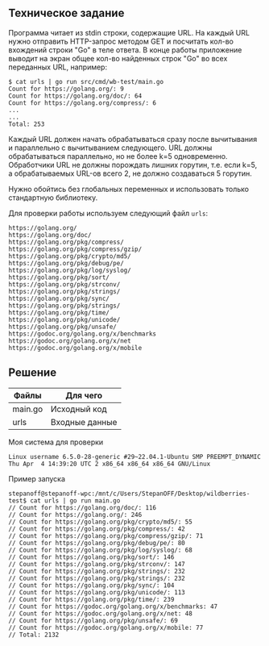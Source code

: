 ## Техническое задание

Программа читает из stdin строки, содержащие URL. На каждый URL нужно отправить HTTP-запрос методом GET и посчитать кол-во вхождений строки "Go" в теле ответа. В конце работы приложение выводит на экран общее кол-во найденных строк "Go" во всех переданных URL, например:

```
$ cat urls | go run src/cmd/wb-test/main.go
Count for https://golang.org/: 9
Count for https://golang.org/doc/: 64
Count for https://golang.org/compress/: 6
...
...
Total: 253
```

Каждый URL должен начать обрабатываться сразу после вычитывания и параллельно с вычитыванием следующего. URL должны обрабатываться параллельно, но не более k=5 одновременно. Обработчики URL не должны порождать лишних горутин, т.е. если k=5, а обрабатываемых URL-ов всего 2, не должно создаваться 5 горутин.

Нужно обойтись без глобальных переменных и использовать только стандартную библиотеку.

Для проверки работы используем следующий файл `urls`:

```
https://golang.org/
https://golang.org/doc/
https://golang.org/pkg/compress/
https://golang.org/pkg/compress/gzip/
https://golang.org/pkg/crypto/md5/
https://golang.org/pkg/debug/pe/
https://golang.org/pkg/log/syslog/
https://golang.org/pkg/sort/
https://golang.org/pkg/strconv/
https://golang.org/pkg/strings/
https://golang.org/pkg/sync/
https://golang.org/pkg/strings/
https://golang.org/pkg/time/
https://golang.org/pkg/unicode/
https://golang.org/pkg/unsafe/
https://godoc.org/golang.org/x/benchmarks
https://godoc.org/golang.org/x/net
https://godoc.org/golang.org/x/mobile
```

## Решение

| Файлы   | Для чего       |
| ------- | -------------- |
| main.go | Исходный код   |
| urls    | Входные данные |

Моя система для проверки

```
Linux username 6.5.0-28-generic #29~22.04.1-Ubuntu SMP PREEMPT_DYNAMIC Thu Apr  4 14:39:20 UTC 2 x86_64 x86_64 x86_64 GNU/Linux
```

Пример запуска

```
stepanoff@stepanoff-wpc:/mnt/c/Users/StepanOFF/Desktop/wildberries-test$ cat urls | go run main.go
// Count for https://golang.org/doc/: 116
// Count for https://golang.org/: 246
// Count for https://golang.org/pkg/crypto/md5/: 55
// Count for https://golang.org/pkg/compress/: 42
// Count for https://golang.org/pkg/compress/gzip/: 71
// Count for https://golang.org/pkg/debug/pe/: 80
// Count for https://golang.org/pkg/log/syslog/: 68
// Count for https://golang.org/pkg/sort/: 146
// Count for https://golang.org/pkg/strconv/: 147
// Count for https://golang.org/pkg/strings/: 232
// Count for https://golang.org/pkg/strings/: 232
// Count for https://golang.org/pkg/sync/: 104
// Count for https://golang.org/pkg/unicode/: 113
// Count for https://golang.org/pkg/time/: 239
// Count for https://godoc.org/golang.org/x/benchmarks: 47
// Count for https://godoc.org/golang.org/x/net: 48
// Count for https://golang.org/pkg/unsafe/: 69
// Count for https://godoc.org/golang.org/x/mobile: 77
// Total: 2132
```
